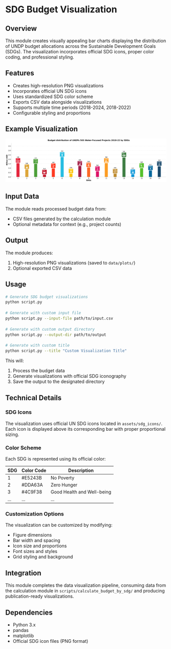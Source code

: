 # SDG Budget Visualization

## Overview
This module creates visually appealing bar charts displaying the distribution of UNDP budget allocations across the Sustainable Development Goals (SDGs). The visualization incorporates official SDG icons, proper color coding, and professional styling.

## Features
- Creates high-resolution PNG visualizations
- Incorporates official UN SDG icons
- Uses standardized SDG color scheme
- Exports CSV data alongside visualizations
- Supports multiple time periods (2018-2024, 2018-2022)
- Configurable styling and proportions

## Example Visualization
![SDG Budget Distribution](../../assets/sdg_budget_graph.png)

## Input Data
The module reads processed budget data from:
- CSV files generated by the calculation module
- Optional metadata for context (e.g., project counts)

## Output
The module produces:
1. High-resolution PNG visualizations (saved to `data/plots/`)
2. Optional exported CSV data

## Usage
```bash
# Generate SDG budget visualizations
python script.py

# Generate with custom input file
python script.py --input-file path/to/input.csv

# Generate with custom output directory
python script.py --output-dir path/to/output

# Generate with custom title
python script.py --title "Custom Visualization Title"
```

This will:
1. Process the budget data
2. Generate visualizations with official SDG iconography
3. Save the output to the designated directory

## Technical Details

### SDG Icons
The visualization uses official UN SDG icons located in `assets/sdg_icons/`. Each icon is displayed above its corresponding bar with proper proportional sizing.

### Color Scheme
Each SDG is represented using its official color:

| SDG | Color Code | Description |
|-----|------------|-------------|
| 1   | #E5243B    | No Poverty  |
| 2   | #DDA63A    | Zero Hunger |
| 3   | #4C9F38    | Good Health and Well-being |
| ... | ...        | ... |

### Customization Options
The visualization can be customized by modifying:
- Figure dimensions
- Bar width and spacing
- Icon size and proportions
- Font sizes and styles
- Grid styling and background

## Integration
This module completes the data visualization pipeline, consuming data from the calculation module in `scripts/calculate_budget_by_sdg/` and producing publication-ready visualizations.

## Dependencies
- Python 3.x
- pandas
- matplotlib
- Official SDG icon files (PNG format)
